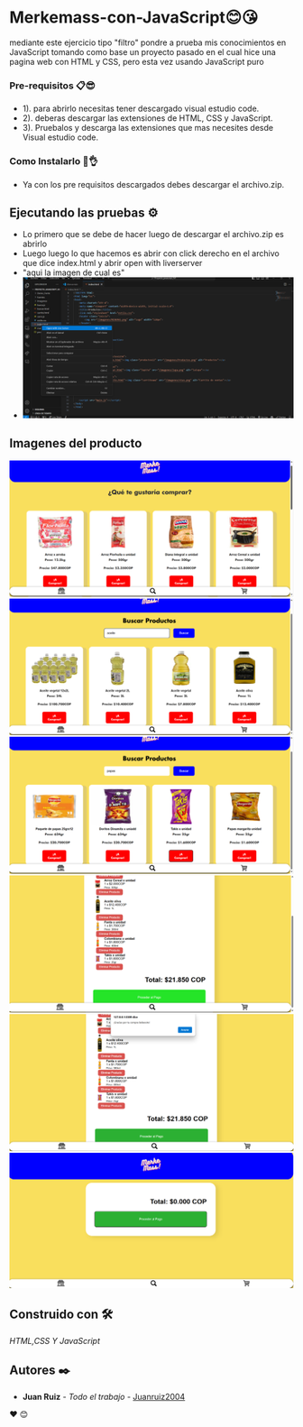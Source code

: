 # Merkemass-con-JavaScript😊😘

mediante este ejercicio tipo "filtro" pondre a prueba mis conocimientos en JavaScript tomando como base un proyecto pasado en el cual hice una pagina web con HTML y CSS, pero esta vez usando JavaScript puro

### Pre-requisitos 📋😎

- 1). para abrirlo necesitas tener descargado visual estudio code.
- 2). deberas descargar las extensiones de HTML, CSS y JavaScript.
- 3). Pruebalos y descarga las extensiones que mas necesites desde Visual estudio code.

### Como Instalarlo 🔧👌

- Ya con los pre requisitos descargados debes descargar el archivo.zip.


## Ejecutando las pruebas ⚙️

- Lo primero que se debe de hacer luego de descargar el archivo.zip es abrirlo
- Luego luego lo que hacemos es abrir con click derecho en el archivo que dice index.html y abrir open with liverserver
- "aqui la imagen de cual es"
- ![imagen1](https://github.com/JuanRuiz2004/Merkemass-con-JavaScript/blob/main/Captura%20de%20pantalla%202024-08-21%20010247.png)


## Imagenes del producto
![texto cualquiera por si no carga la imagen](https://github.com/JuanRuiz2004/Merkemass-con-JavaScript/blob/main/Captura%20de%20pantalla%202024-08-21%20010306.png)
![texto cualquiera por si no carga la imagen](https://github.com/JuanRuiz2004/Merkemass-con-JavaScript/blob/main/Captura%20de%20pantalla%202024-08-21%20010319.png
)
![texto cualquiera por si no carga la imagen](https://github.com/JuanRuiz2004/Merkemass-con-JavaScript/blob/main/Captura%20de%20pantalla%202024-08-21%20010344.png)
![texto cualquiera por si no carga la imagen](https://github.com/JuanRuiz2004/Merkemass-con-JavaScript/blob/main/Captura%20de%20pantalla%202024-08-21%20010354.png)
![texto cualquiera por si no carga la imagen](https://github.com/JuanRuiz2004/Merkemass-con-JavaScript/blob/main/Captura%20de%20pantalla%202024-08-21%20010407.png)
![texto cualquiera por si no carga la imagen](https://github.com/JuanRuiz2004/Merkemass-con-JavaScript/blob/main/Captura%20de%20pantalla%202024-08-21%20010416.png)
## Construido con 🛠️

_HTML,CSS Y JavaScript_


## Autores ✒️

* **Juan Ruiz** - *Todo el trabajo* - [Juanruiz2004](https://github.com/JuanRuiz2004)

 ❤️ 😊
